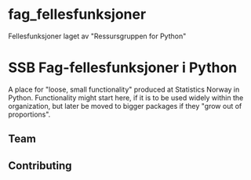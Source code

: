 # fag_fellesfunksjoner
Fellesfunksjoner laget av "Ressursgruppen for Python"
# SSB Fag-fellesfunksjoner i Python

A place for "loose, small functionality" produced at Statistics Norway in Python.
Functionality might start here, if it is to be used widely within the organization, but later be moved to bigger packages if they "grow out of proportions".

## Team


## Contributing